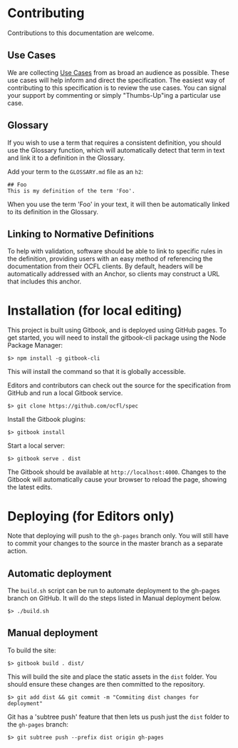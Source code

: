 # Contributing

Contributions to this documentation are welcome.

## Use Cases

We are collecting [Use Cases](https://github.com/ocfl/Use-Cases) from as broad an audience as possible.
These use cases will help inform and direct the specification. The easiest way of contributing to this specification
is to review the use cases. You can signal your support by commenting or simply "Thumbs-Up"ing a particular
use case. 

## Glossary

If you wish to use a term that requires a consistent definition, you should use the Glossary function, which
will automatically detect that term in text and link it to a definition in the Glossary.

Add your term to the `GLOSSARY.md` file as an `h2`:

```
## Foo
This is my definition of the term 'Foo'.
```

When you use the term 'Foo' in your text, it will then be automatically linked to its definition in the Glossary. 

## Linking to Normative Definitions

To help with validation, software should be able to link to specific rules in the definition, providing
users with an easy method of referencing the documentation from their OCFL clients. By default, headers
will be automatically addressed with an Anchor, so clients may construct a URL that includes this anchor.

# Installation (for local editing)

This project is built using Gitbook, and is deployed using GitHub pages. To get started, you will need to install the gitbook-cli package using the Node Package Manager:

`$> npm install -g gitbook-cli`

This will install the command so that it is globally accessible.

Editors and contributors can check out the source for the specification from GitHub and run a local
Gitbook service.

`$> git clone https://github.com/ocfl/spec`

Install the Gitbook plugins:

`$> gitbook install`

Start a local server:

`$> gitbook serve . dist`

The Gitbook should be available at `http://localhost:4000`. Changes to the Gitbook will automatically cause your browser
to reload the page, showing the latest edits.

# Deploying (for Editors only)

Note that deploying will push to the `gh-pages` branch only. You will still have to commit your changes
to the source in the master branch as a separate action.

## Automatic deployment

The `build.sh` script can be run to automate deployment to the gh-pages branch on GitHub. It will do the steps listed in Manual deployment below. 

`$> ./build.sh`

## Manual deployment

To build the site:

`$> gitbook build . dist/`

This will build the site and place the static assets in the `dist` folder. You should ensure these changes are then committed to the repository.

`$> git add dist && git commit -m "Commiting dist changes for deployment"`

 Git has a 'subtree push' feature that then lets us push just the `dist` folder to the `gh-pages` branch:

`$> git subtree push --prefix dist origin gh-pages`



